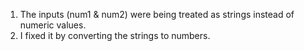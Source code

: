 1. The inputs (num1 & num2) were being treated as strings instead of numeric values.
2. I fixed it by converting the strings to numbers.
